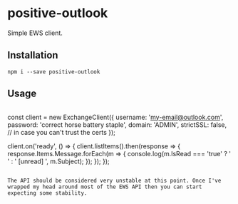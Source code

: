 # positive-outlook

Simple EWS client.

## Installation

```
npm i --save positive-outlook
```

## Usage

```js
```
const client = new ExchangeClient({
  username: 'my-email@outlook.com',
  password: 'correct horse battery staple',
  domain: 'ADMIN',
  strictSSL: false,  // in case you can't trust the certs
});

client.on('ready', () => {
  client.listItems().then(response => {
    response.Items.Message.forEach(m => {
      console.log(m.IsRead === 'true' ? '          ' : ' [unread] ', m.Subject);
    });
  });
});
```

The API should be considered very unstable at this point. Once I've wrapped my head around most of the EWS API then you can start expecting some stability.
